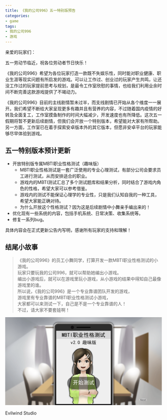```yaml
---
title: 《我的公司996》五一特别版预告
categories:
- game
tags:
- 我的公司996
- 游戏
---
```


亲爱的玩家们：

五一劳动节临近，祝各位劳动者节日快乐！

《我的公司996》希望为各位玩家打造一款既不失娱乐性，同时能对职业健康、职业生涯等现实问题有所启发的游戏。可以让工作过、创业过的玩家产生共鸣，让还没工作过的玩家提前思考与规划，是最令工作室欣慰的事情，也给我们利用业余时间不断完善这款游戏提供了不竭动力。

《我的公司996》目前的主线剧情暂未过半，而支线剧情已开始从各个维度一一展开。我们希望不断给大家呈现更多有趣并且有营养的内容，不过随着国内疫情的好转及全面复工，工作室摸鱼制作的时间大幅减少，开发速度也有所降低。这次五一假期将暂不更新后续剧情，但我们会开放一个特别版本，希望能对大家有所帮助。另一方面，工作室已在着手探索安卓版本外的其它版本，但愿非安卓平台的玩家能够尽早体验到游戏。

## 五一特别版本预计更新

- 开放特别版专属MBTI职业性格测试（趣味版）
    - MBTI职业性格测试是一套广泛使用的专业心理测试，有部分公司会要求员工进行测试，从而安排适合的职业。
    - 游戏内的MBTI测试汇总了多个测试题库和结果分析，同时结合了游戏内角色的性格，希望大家可以参考借鉴。
    - 游戏内的测试不能保证心理学的专业性，只是我们认知自我的一种工具，希望大家能正确对待。
    - 为什么开放这个性格测试？因为这是后续剧情中小舞亲手编出来的！
- 优化现有一些系统的内容，包括手机系统、日常决策、收集系统等。
- 修复一系列bug。

具体内容会在正式更新公告内写明，感谢所有玩家的支持和理解！

## 结尾小故事

> 《我的公司996》的员工小舞同学，打算开发一款MBTI职业性格测试的小游戏。  
> 玩家只要玩我的公司996，就可以帮助她编出小游戏。  
> 编出小游戏后，就可以在游戏里玩小游戏，从小游戏的结果中得知自己最像游戏里的谁。  
> 所以说，《我的公司996》是一个专业靠谱团队开发的游戏，  
> 游戏里有专业靠谱的MBTI职业性格测试小游戏，  
> 大家都可以来测试一下，自己是不是一个专业靠谱的人！  
> 不过，请大家不要套娃啊！  

![mbti](/public/image/mbti.png)

Evilwind Studio
